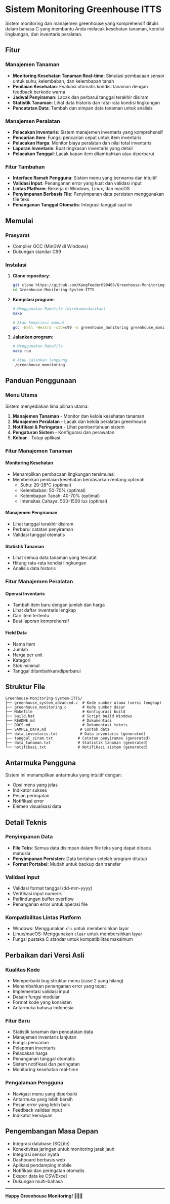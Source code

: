 # Sistem Monitoring Greenhouse ITTS

Sistem monitoring dan manajemen greenhouse yang komprehensif ditulis dalam bahasa C yang membantu Anda melacak kesehatan tanaman, kondisi lingkungan, dan inventaris peralatan.

## Fitur

### Manajemen Tanaman
- **Monitoring Kesehatan Tanaman Real-time**: Simulasi pembacaan sensor untuk suhu, kelembaban, dan kelembapan tanah
- **Penilaian Kesehatan**: Evaluasi otomatis kondisi tanaman dengan feedback berkode warna
- **Jadwal Penyiraman**: Lacak dan perbarui tanggal terakhir disiram
- **Statistik Tanaman**: Lihat data historis dan rata-rata kondisi lingkungan
- **Pencatatan Data**: Tambah dan simpan data tanaman untuk analisis

### Manajemen Peralatan
- **Pelacakan Inventaris**: Sistem manajemen inventaris yang komprehensif
- **Pencarian Item**: Fungsi pencarian cepat untuk item inventaris
- **Pelacakan Harga**: Monitor biaya peralatan dan nilai total inventaris
- **Laporan Inventaris**: Buat ringkasan inventaris yang detail
- **Pelacakan Tanggal**: Lacak kapan item ditambahkan atau diperbarui

### Fitur Tambahan
- **Interface Ramah Pengguna**: Sistem menu yang berwarna dan intuitif
- **Validasi Input**: Penanganan error yang kuat dan validasi input
- **Lintas Platform**: Bekerja di Windows, Linux, dan macOS
- **Penyimpanan Berbasis File**: Penyimpanan data persisten menggunakan file teks
- **Penanganan Tanggal Otomatis**: Integrasi tanggal saat ini

## Memulai

### Prasyarat
- Compiler GCC (MinGW di Windows)
- Dukungan standar C99

### Instalasi

1. **Clone repository**:
   ```bash
   git clone https://github.com/KangFeeder090403/Greenhouse-Monitoring-System-ITTS.git
   cd Greenhouse-Monitoring-System-ITTS
   ```

2. **Kompilasi program**:
   ```bash
   # Menggunakan Makefile (direkomendasikan)
   make

   # Atau kompilasi manual
   gcc -Wall -Wextra -std=c99 -o greenhouse_monitoring greenhouse_monitoring.c
   ```

3. **Jalankan program**:
   ```bash
   # Menggunakan Makefile
   make run

   # Atau jalankan langsung
   ./greenhouse_monitoring
   ```

## Panduan Penggunaan

### Menu Utama
Sistem menyediakan lima pilihan utama:
1. **Manajemen Tanaman** - Monitor dan kelola kesehatan tanaman
2. **Manajemen Peralatan** - Lacak dan kelola peralatan greenhouse
3. **Notifikasi & Peringatan** - Lihat pemberitahuan sistem
4. **Pengaturan Sistem** - Konfigurasi dan perawatan
5. **Keluar** - Tutup aplikasi

### Fitur Manajemen Tanaman

#### Monitoring Kesehatan
- Menampilkan pembacaan lingkungan tersimulasi
- Memberikan penilaian kesehatan berdasarkan rentang optimal:
  - Suhu: 20-28°C (optimal)
  - Kelembaban: 50-70% (optimal)
  - Kelembapan Tanah: 40-70% (optimal)
  - Intensitas Cahaya: 500-1500 lux (optimal)

#### Manajemen Penyiraman
- Lihat tanggal terakhir disiram
- Perbarui catatan penyiraman
- Validasi tanggal otomatis

#### Statistik Tanaman
- Lihat semua data tanaman yang tercatat
- Hitung rata-rata kondisi lingkungan
- Analisis data historis

### Fitur Manajemen Peralatan

#### Operasi Inventaris
- Tambah item baru dengan jumlah dan harga
- Lihat daftar inventaris lengkap
- Cari item tertentu
- Buat laporan komprehensif

#### Field Data
- Nama item
- Jumlah
- Harga per unit
- Kategori
- Stok minimal
- Tanggal ditambahkan/diperbarui

## Struktur File

```
Greenhouse-Monitoring-System-ITTS/
├── greenhouse_system_advanced.c  # Kode sumber utama (versi lengkap)
├── greenhouse_monitoring.c       # Kode sumber dasar
├── Makefile                      # Konfigurasi build
├── build.bat                     # Script build Windows
├── README.md                     # Dokumentasi
├── DOCS.md                       # Dokumentasi teknis
├── SAMPLE_DATA.md               # Contoh data
├── data_inventaris.txt          # Data inventaris (generated)
├── tanggal_siram.txt           # Catatan penyiraman (generated)
├── data_tanaman.txt            # Statistik tanaman (generated)
└── notifikasi.txt              # Notifikasi sistem (generated)
```

## Antarmuka Pengguna

Sistem ini menampilkan antarmuka yang intuitif dengan:
- Opsi menu yang jelas
- Indikator sukses
- Pesan peringatan
- Notifikasi error
- Elemen visualisasi data

## Detail Teknis

### Penyimpanan Data
- **File Teks**: Semua data disimpan dalam file teks yang dapat dibaca manusia
- **Penyimpanan Persisten**: Data bertahan setelah program ditutup
- **Format Portabel**: Mudah untuk backup dan transfer

### Validasi Input
- Validasi format tanggal (dd-mm-yyyy)
- Verifikasi input numerik
- Perlindungan buffer overflow
- Penanganan error untuk operasi file

### Kompatibilitas Lintas Platform
- Windows: Menggunakan `cls` untuk membersihkan layar
- Linux/macOS: Menggunakan `clear` untuk membersihkan layar
- Fungsi pustaka C standar untuk kompatibilitas maksimum

## Perbaikan dari Versi Asli

### Kualitas Kode
- Memperbaiki bug struktur menu (case 2 yang hilang)
- Menambahkan penanganan error yang tepat
- Implementasi validasi input
- Desain fungsi modular
- Format kode yang konsisten
- Antarmuka bahasa Indonesia

### Fitur Baru
- Statistik tanaman dan pencatatan data
- Manajemen inventaris lanjutan
- Fungsi pencarian
- Pelaporan inventaris
- Pelacakan harga
- Penanganan tanggal otomatis
- Sistem notifikasi dan peringatan
- Monitoring kesehatan real-time

### Pengalaman Pengguna
- Navigasi menu yang diperbaiki
- Antarmuka yang lebih bersih
- Pesan error yang lebih baik
- Feedback validasi input
- Indikator kemajuan

## Pengembangan Masa Depan

- Integrasi database (SQLite)
- Konektivitas jaringan untuk monitoring jarak jauh
- Integrasi sensor nyata
- Dashboard berbasis web
- Aplikasi pendamping mobile
- Notifikasi dan peringatan otomatis
- Ekspor data ke CSV/Excel
- Dukungan multi-bahasa

---

**Happy Greenhouse Monitoring! 🌱🌿🌺**

